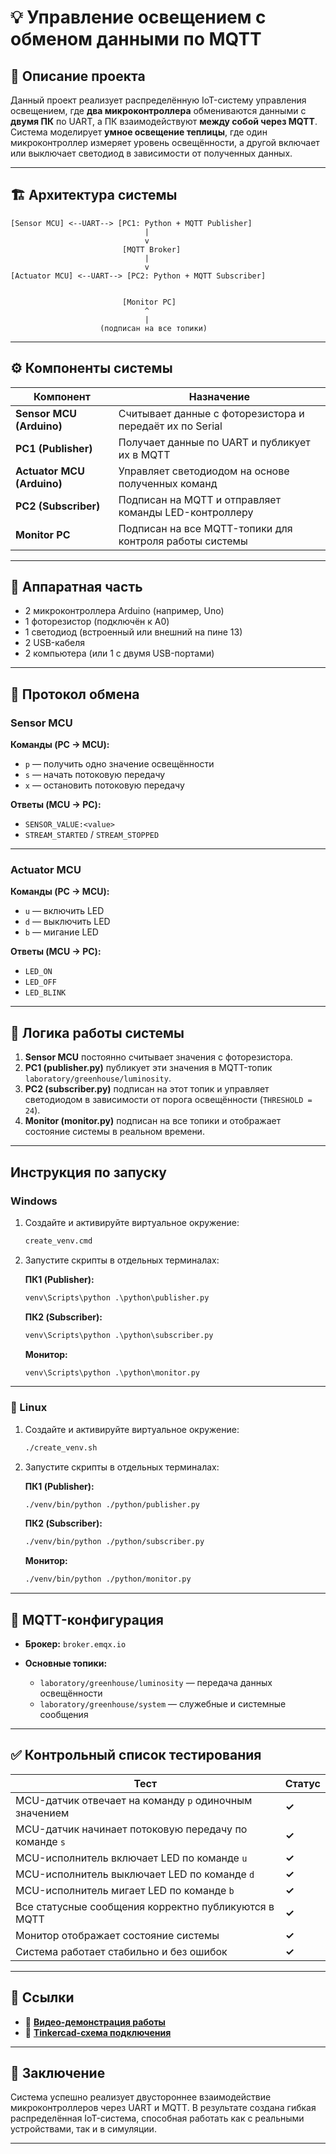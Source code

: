 # 💡 Управление освещением с обменом данными по MQTT

## 📘 Описание проекта

Данный проект реализует распределённую IoT-систему управления освещением, где **два микроконтроллера** обмениваются данными с **двумя ПК** по UART, а ПК взаимодействуют **между собой через MQTT**.
Система моделирует **умное освещение теплицы**, где один микроконтроллер измеряет уровень освещённости, а другой включает или выключает светодиод в зависимости от полученных данных.

---

## 🏗️ Архитектура системы

```
[Sensor MCU] <--UART--> [PC1: Python + MQTT Publisher]
                              |
                              v
                         [MQTT Broker]
                              |
                              v
[Actuator MCU] <--UART--> [PC2: Python + MQTT Subscriber]


                         [Monitor PC]
                              ^
                              |
                    (подписан на все топики)
```

---

## ⚙️ Компоненты системы

| Компонент                  | Назначение                                               |
| -------------------------- | -------------------------------------------------------- |
| **Sensor MCU (Arduino)**   | Считывает данные с фоторезистора и передаёт их по Serial |
| **PC1 (Publisher)**        | Получает данные по UART и публикует их в MQTT            |
| **Actuator MCU (Arduino)** | Управляет светодиодом на основе полученных команд        |
| **PC2 (Subscriber)**       | Подписан на MQTT и отправляет команды LED-контроллеру    |
| **Monitor PC**             | Подписан на все MQTT-топики для контроля работы системы  |

---

## 🔧 Аппаратная часть

* 2 микроконтроллера Arduino (например, Uno)
* 1 фоторезистор (подключён к A0)
* 1 светодиод (встроенный или внешний на пине 13)
* 2 USB-кабеля
* 2 компьютера (или 1 с двумя USB-портами)

---

## 📡 Протокол обмена

### Sensor MCU

**Команды (PC → MCU):**

* `p` — получить одно значение освещённости
* `s` — начать потоковую передачу
* `x` — остановить потоковую передачу

**Ответы (MCU → PC):**

* `SENSOR_VALUE:<value>`
* `STREAM_STARTED` / `STREAM_STOPPED`

---

### Actuator MCU

**Команды (PC → MCU):**

* `u` — включить LED
* `d` — выключить LED
* `b` — мигание LED

**Ответы (MCU → PC):**

* `LED_ON`
* `LED_OFF`
* `LED_BLINK`

---

## 🧠 Логика работы системы

1. **Sensor MCU** постоянно считывает значения с фоторезистора.
2. **PC1 (publisher.py)** публикует эти значения в MQTT-топик `laboratory/greenhouse/luminosity`.
3. **PC2 (subscriber.py)** подписан на этот топик и управляет светодиодом в зависимости от порога освещённости (`THRESHOLD = 24`).
4. **Monitor (monitor.py)** подписан на все топики и отображает состояние системы в реальном времени.

---

## Инструкция по запуску

### Windows

1. Создайте и активируйте виртуальное окружение:

   ```cmd
   create_venv.cmd
   ```

2. Запустите скрипты в отдельных терминалах:

   **ПК1 (Publisher):**

   ```cmd
   venv\Scripts\python .\python\publisher.py
   ```

   **ПК2 (Subscriber):**

   ```cmd
   venv\Scripts\python .\python\subscriber.py
   ```

   **Монитор:**

   ```cmd
   venv\Scripts\python .\python\monitor.py
   ```

---

### 🐧 Linux

1. Создайте и активируйте виртуальное окружение:

   ```bash
   ./create_venv.sh
   ```

2. Запустите скрипты в отдельных терминалах:

   **ПК1 (Publisher):**

   ```bash
   ./venv/bin/python ./python/publisher.py
   ```

   **ПК2 (Subscriber):**

   ```bash
   ./venv/bin/python ./python/subscriber.py
   ```

   **Монитор:**

   ```bash
   ./venv/bin/python ./python/monitor.py
   ```

---

## 🧩 MQTT-конфигурация

* **Брокер:** `broker.emqx.io`
* **Основные топики:**

  * `laboratory/greenhouse/luminosity` — передача данных освещённости
  * `laboratory/greenhouse/system` — служебные и системные сообщения

---

## ✅ Контрольный список тестирования

| Тест                                                   | Статус |
| ------------------------------------------------------ | ------ |
| MCU-датчик отвечает на команду `p` одиночным значением | **✓**    |
| MCU-датчик начинает потоковую передачу по команде `s`  | **✓**    |
| MCU-исполнитель включает LED по команде `u`            | **✓**    |
| MCU-исполнитель выключает LED по команде `d`           | **✓**    |
| MCU-исполнитель мигает LED по команде `b`              | **✓**    |
| Все статусные сообщения корректно публикуются в MQTT   | **✓**    |
| Монитор отображает состояние системы                   | **✓**    |
| Система работает стабильно и без ошибок                | **✓**    |

---

## 🔗 Ссылки

* 🎥 **[Видео-демонстрация работы](https://disk.yandex.ru/i/2PXHI3womR3EWg)**
* 🧰 **[Tinkercad-схема подключения](https://www.tinkercad.com/things/4uBhdsxSkz7-ledphotoserialmqtt?sharecode=vRfdwrGlVYUay17DmYFu48ZNpZltLq6KJEtRHXailsE)**

---

## 📄 Заключение

Система успешно реализует двустороннее взаимодействие микроконтроллеров через UART и MQTT.
В результате создана гибкая распределённая IoT-система, способная работать как с реальными устройствами, так и в симуляции.

---
